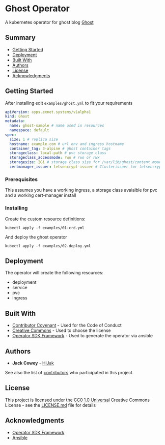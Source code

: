 # Ghost Operator

A kubernetes operator for ghost blog [Ghost](https://github.com/TryGhost)

## Summary

  - [Getting Started](#getting-started)
  - [Deployment](#deployment)
  - [Built With](#built-with)
  - [Authors](#authors)
  - [License](#license)
  - [Acknowledgments](#acknowledgments)

## Getting Started

After installing edit `examples/ghost.yml` to fit your requirements 

```yaml
apiVersion: apps.exnet.systems/v1alpha1
kind: Ghost
metadata:
  name: ghost-sample # name used in resources
  namespace: default
spec:
  size: 1 # replica size
  hostname: example.com # url env and ingress hostname
  container_tag: 3-alpine # ghost container tags
  storageclass: local-path # pvc storage class
  storageclass_accessmode: rwo # rwo or rwx
  storagesize: 2Gi # storage class size for /var/lib/ghost/content mount
  certmanager_issuer: letsencrypt-issuer # Clusterissuer for letsencrypt
```

### Prerequisites

This assumes you have a working ingress, a storage class avaialble for pvc and a working cert-manager install

### Installing

Create the custom resource definitions:
```
kubectl apply -f examples/01-crd.yml
```

And deploy the ghost operator
```
kubectl apply -f examples/02-deploy.yml
```

## Deployment

The operator will create the following resources:
  * deployment
  * service
  * pvc
  * ingress

## Built With

  - [Contributor Covenant](https://www.contributor-covenant.org/) - Used
    for the Code of Conduct
  - [Creative Commons](https://creativecommons.org/) - Used to choose
    the license
  - [Operator SDK Framework](https://sdk.operatorframework.io/) - Used to
    generate the operator via ansible

## Authors

  - **Jack Cowey** -
    [HiJak](https://github.com/hijak)

See also the list of
[contributors](https://github.com/hijak/ghost-operator/contributors)
who participated in this project.

## License

This project is licensed under the [CC0 1.0 Universal](LICENSE.md)
Creative Commons License - see the [LICENSE.md](LICENSE.md) file for
details

## Acknowledgments

  - [Operator SDK Framework](https://sdk.operatorframework.io/)
  - [Ansible](https://www.ansible.com)
